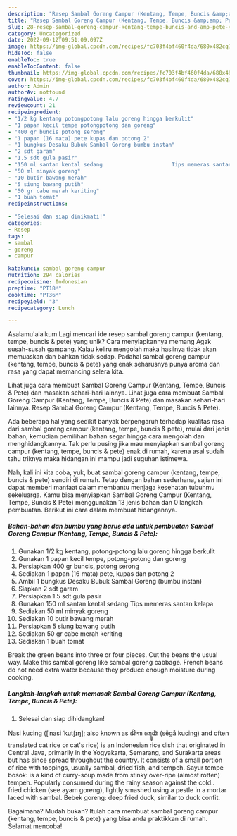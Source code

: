 ```yaml
---
description: "Resep Sambal Goreng Campur (Kentang, Tempe, Buncis &amp;amp; Pete){ yang Menggugah Selera"
title: "Resep Sambal Goreng Campur (Kentang, Tempe, Buncis &amp;amp; Pete){ yang Menggugah Selera"
slug: 28-resep-sambal-goreng-campur-kentang-tempe-buncis-and-amp-pete-yang-menggugah-selera
category: Uncategorized
date: 2022-09-12T09:51:09.097Z
image: https://img-global.cpcdn.com/recipes/fc703f4bf460f4da/680x482cq70/sambal-goreng-campur-kentang-tempe-buncis-pete-foto-resep-utama.jpg
hideToc: false
enableToc: true
enableTocContent: false
thumbnail: https://img-global.cpcdn.com/recipes/fc703f4bf460f4da/680x482cq70/sambal-goreng-campur-kentang-tempe-buncis-pete-foto-resep-utama.jpg
cover: https://img-global.cpcdn.com/recipes/fc703f4bf460f4da/680x482cq70/sambal-goreng-campur-kentang-tempe-buncis-pete-foto-resep-utama.jpg
author: Admin
authorAv: notfound
ratingvalue: 4.7
reviewcount: 21
recipeingredient:
- "1/2 kg kentang potongpotong lalu goreng hingga berkulit"
- "1 papan kecil tempe potongpotong dan goreng"
- "400 gr buncis potong serong"
- "1 papan (16 mata) pete kupas dan potong 2"
- "1 bungkus Desaku Bubuk Sambal Goreng bumbu instan"
- "2 sdt garam"
- "1.5 sdt gula pasir"
- "150 ml santan kental sedang                      Tips memeras santan kelapa"
- "50 ml minyak goreng"
- "10 butir bawang merah"
- "5 siung bawang putih"
- "50 gr cabe merah keriting"
- "1 buah tomat"
recipeinstructions:

- "Selesai dan siap dinikmati!"
categories:
- Resep
tags:
- sambal
- goreng
- campur

katakunci: sambal goreng campur 
nutrition: 294 calories
recipecuisine: Indonesian
preptime: "PT18M"
cooktime: "PT36M"
recipeyield: "3"
recipecategory: Lunch

---
```



Asalamu'alaikum Lagi mencari ide resep sambal goreng campur (kentang, tempe, buncis &amp; pete) yang unik? Cara menyiapkannya memang Agak susah-susah gampang. Kalau keliru mengolah maka hasilnya tidak akan memuaskan dan bahkan tidak sedap. Padahal sambal goreng campur (kentang, tempe, buncis &amp; pete) yang enak seharusnya punya aroma dan rasa yang dapat memancing selera kita.


Lihat juga cara membuat Sambal Goreng Campur (Kentang, Tempe, Buncis &amp; Pete) dan masakan sehari-hari lainnya. Lihat juga cara membuat Sambal Goreng Campur (Kentang, Tempe, Buncis &amp; Pete) dan masakan sehari-hari lainnya. Resep Sambal Goreng Campur (Kentang, Tempe, Buncis &amp; Pete).

Ada beberapa hal yang sedikit banyak berpengaruh terhadap kualitas rasa dari sambal goreng campur (kentang, tempe, buncis &amp; pete), mulai dari jenis bahan, kemudian pemilihan bahan segar hingga cara mengolah dan menghidangkannya. Tak perlu pusing jika mau menyiapkan sambal goreng campur (kentang, tempe, buncis &amp; pete) enak di rumah, karena asal sudah tahu triknya maka hidangan ini mampu jadi suguhan istimewa.


Nah, kali ini kita coba, yuk, buat sambal goreng campur (kentang, tempe, buncis &amp; pete) sendiri di rumah. Tetap dengan bahan sederhana, sajian ini dapat memberi manfaat dalam membantu menjaga kesehatan tubuhmu sekeluarga. Kamu bisa menyiapkan Sambal Goreng Campur (Kentang, Tempe, Buncis &amp; Pete) menggunakan 13 jenis bahan dan 0 langkah pembuatan. Berikut ini cara dalam membuat hidangannya.

<!--inarticleads1-->

##### Bahan-bahan dan bumbu yang harus ada untuk pembuatan Sambal Goreng Campur (Kentang, Tempe, Buncis &amp; Pete):

1. Gunakan 1/2 kg kentang, potong-potong lalu goreng hingga berkulit
1. Gunakan 1 papan kecil tempe, potong-potong dan goreng
1. Persiapkan 400 gr buncis, potong serong
1. Sediakan 1 papan (16 mata) pete, kupas dan potong 2
1. Ambil 1 bungkus Desaku Bubuk Sambal Goreng (bumbu instan)
1. Siapkan 2 sdt garam
1. Persiapkan 1.5 sdt gula pasir
1. Gunakan 150 ml santan kental sedang                      Tips memeras santan kelapa
1. Sediakan 50 ml minyak goreng
1. Sediakan 10 butir bawang merah
1. Persiapkan 5 siung bawang putih
1. Sediakan 50 gr cabe merah keriting
1. Sediakan 1 buah tomat


Break the green beans into three or four pieces. Cut the beans the usual way. Make this sambal goreng like sambal goreng cabbage. French beans do not need extra water because they produce enough moisture during cooking. 

<!--inarticleads2-->

##### Langkah-langkah untuk memasak Sambal Goreng Campur (Kentang, Tempe, Buncis &amp; Pete):


1. Selesai dan siap dihidangkan!

Nasi kucing ([ˈnasi ˈkutʃɪŋ]; also known as ꦱꦼꦒ ꦏꦸꦕꦶꦁ (sěgå kucing) and often translated cat rice or cat&#39;s rice) is an Indonesian rice dish that originated in Central Java, primarily in the Yogyakarta, Semarang, and Surakarta areas but has since spread throughout the country. It consists of a small portion of rice with toppings, usually sambal, dried fish, and tempeh. Sayur tempe bosok: is a kind of curry-soup made from stinky over-ripe (almost rotten) tempeh. Popularly consumed during the rainy season against the cold.. fried chicken (see ayam goreng), lightly smashed using a pestle in a mortar laced with sambal. Bebek goreng: deep fried duck, similar to duck confit. 

Bagaimana? Mudah bukan? Itulah cara membuat sambal goreng campur (kentang, tempe, buncis &amp; pete) yang bisa anda praktikkan di rumah. Selamat mencoba!

